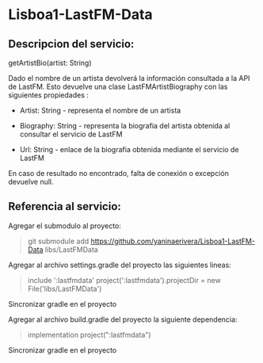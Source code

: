 # Lisboa1-LastFM-Data

## Descripcion del servicio: 

getArtistBio(artist: String)

Dado el nombre de un artista devolverá la información consultada a la API de LastFM.
Esto devuelve una clase LastFMArtistBiography con las siguientes propiedades :

* Artist: String - representa el nombre de un artista

* Biography: String - representa la biografia del artista obtenida al consultar el servicio de LastFM

* Url: String - enlace de la biografia obtenida mediante el servicio de LastFM

En caso de resultado no encontrado, falta de conexión o excepción devuelve null.

## Referencia al servicio:

Agregar el submodulo al proyecto:

> git submodule add https://github.com/yaninaerivera/Lisboa1-LastFM-Data libs/LastFMData

Agregar al archivo settings.gradle del proyecto las siguientes lineas:

> include ':lastfmdata'
> project(':lastfmdata').projectDir = new File('libs/LastFMData')

Sincronizar gradle en el proyecto

Agregar al archivo build.gradle del proyecto la siguiente dependencia:

> implementation project(":lastfmdata")

Sincronizar gradle en el proyecto
